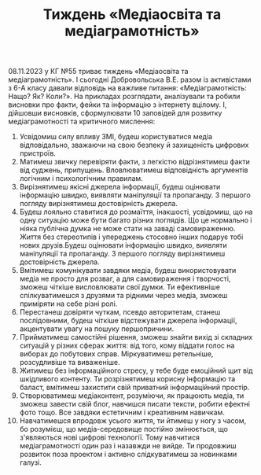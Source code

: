 ﻿---
title: Тиждень «Медіаосвіта та медіаграмотність»
---

08.11.2023 у КГ №55 триває тиждень «Медіаосвіта та медіаграмотність». І сьогодні Добровольська В.Е. разом із активістами з 6-А класу давали відповідь на важливе питання: «Медіаграмотність: Нащо? Як? Коли?». На прикладах розглядати, аналізували та робили висновки про факти, фейки та інформацію з інтернету вцілому. І, дійшовши висновків, сформулювати 10 заповідей для розвитку медіаграмотності та критичного мислення:

1. Усвідомиш силу впливу ЗМІ, будеш користуватися медіа відповідально, зважаючи на свою безпеку й захищеність цифрових пристроїв.
1. Матимеш звичку перевіряти факти, з легкістю відрізнятимеш факти від суджень, припущень. Вловлюватимеш відповідність аргументів логічним і психологічним правилам.
1. Вирізнятимеш якісні джерела інформації, будеш оцінювати інформацію швидко, виявляти маніпуляції та пропаганду. З першого погляду вирізнятимеш достовірність джерела.
1. Будеш лояльно ставитися до розмаїття, інакшості, усвідомиш, що на одну ситуацію може бути багато різних поглядів. Що це нормально і ніяка публічна думка не може стати на заваді самовираженню. Життя без стереотипів і упереджень стосовно інших подарує тобі нових друзів.Будеш оцінювати інформацію швидко, виявляти маніпуляції та пропаганду. З першого погляду вирізнятимеш достовірність джерела.
1. Вмітимеш комунікувати завдяки медіа, будеш використовувати медіа не просто для розваг, а для самовираження і творчості, зможеш чіткіше висловлювати свої думки. Ти ефективніше спілкуватимешся з друзями та рідними через медіа, зможеш приміряти на себе різні ролі.
1. Перестанеш довіряти чуткам, псевдо авторитетам, станеш послідовними, будеш чіткіше відстежувати джерела інформації, акцентувати увагу на пошуку першопричини.
1. Прийматимеш самостійні рішення, зможеш знайти вихід зі складних ситуацій у різних сферах життя: від того, кому віддати голос на виборах до побутових справ. Міркуватимеш ретельніше, розсудливіше та виваженіше.
1. Житимеш без інформаційного стресу, у тебе буде емоційний щит від шкідливого контенту. Ти розрізнятимеш корисну інформацію та баласт, вмітимеш захистити свій приватний інформаційний простір.
1. Створюватимеш медіаконтент, розуміючи, як працюють медіа, ти зможеш завести свій блог, навчишся писати тексти, робити ефектні фото тощо. Все завдяки естетичним і креативним навичкам.
1. Навчатимешся впродовж усього життя, ти йтимеш у ногу з часом, бо розумієш, що медіа-середовище постійно змінюється, що з'являються нові цифрові технології. Тому навчитися медіаграмотності один раз і назавжди не вийде. Ти продовжиш розвиток поза проектом і активно слідкуватимеш за новинками галузі.

<slideshow />
